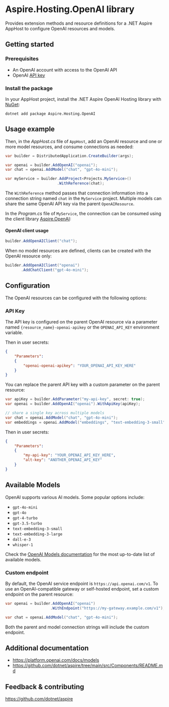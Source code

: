 # Aspire.Hosting.OpenAI library

Provides extension methods and resource definitions for a .NET Aspire AppHost to configure OpenAI resources and models.

## Getting started

### Prerequisites

- An OpenAI account with access to the OpenAI API
- OpenAI [API key](https://platform.openai.com/api-keys)

### Install the package

In your AppHost project, install the .NET Aspire OpenAI Hosting library with [NuGet](https://www.nuget.org):

```dotnetcli
dotnet add package Aspire.Hosting.OpenAI
```

## Usage example

Then, in the _AppHost.cs_ file of `AppHost`, add an OpenAI resource and one or more model resources, and consume connections as needed:

```csharp
var builder = DistributedApplication.CreateBuilder(args);

var openai = builder.AddOpenAI("openai");
var chat = openai.AddModel("chat", "gpt-4o-mini");

var myService = builder.AddProject<Projects.MyService>()
                       .WithReference(chat);
```

The `WithReference` method passes that connection information into a connection string named `chat` in the `MyService` project. Multiple models can share the same OpenAI API key via the parent `OpenAIResource`.

In the _Program.cs_ file of `MyService`, the connection can be consumed using the client library [Aspire.OpenAI](https://www.nuget.org/packages/Aspire.OpenAI):

#### OpenAI client usage

```csharp
builder.AddOpenAIClient("chat");
```

When no model resources are defined, clients can be created with the OpenAI resource only:

```csharp
builder.AddOpenAIClient("openai")
       .AddChatClient("gpt-4o-mini");
```

## Configuration

The OpenAI resources can be configured with the following options:

### API Key

The API key is configured on the parent OpenAI resource via a parameter named `{resource_name}-openai-apikey` or the `OPENAI_API_KEY` environment variable.

Then in user secrets:

```json
{
    "Parameters": 
    {
        "openai-openai-apikey": "YOUR_OPENAI_API_KEY_HERE"
    }
}
```

You can replace the parent API key with a custom parameter on the parent resource:

```csharp
var apiKey = builder.AddParameter("my-api-key", secret: true);
var openai = builder.AddOpenAI("openai").WithApiKey(apiKey);

// share a single key across multiple models
var chat = openai.AddModel("chat", "gpt-4o-mini");
var embeddings = openai.AddModel("embeddings", "text-embedding-3-small");
```

Then in user secrets:

```json
{
    "Parameters": 
    {
        "my-api-key": "YOUR_OPENAI_API_KEY_HERE",
        "alt-key": "ANOTHER_OPENAI_API_KEY"
    }
}
```

## Available Models

OpenAI supports various AI models. Some popular options include:

- `gpt-4o-mini`
- `gpt-4o`
- `gpt-4-turbo`
- `gpt-3.5-turbo`
- `text-embedding-3-small`
- `text-embedding-3-large`
- `dall-e-3`
- `whisper-1`

Check the [OpenAI Models documentation](https://platform.openai.com/docs/models) for the most up-to-date list of available models.

### Custom endpoint

By default, the OpenAI service endpoint is `https://api.openai.com/v1`. To use an OpenAI-compatible gateway or self-hosted endpoint, set a custom endpoint on the parent resource:

```csharp
var openai = builder.AddOpenAI("openai")
                    .WithEndpoint("https://my-gateway.example.com/v1");

var chat = openai.AddModel("chat", "gpt-4o-mini");
```

Both the parent and model connection strings will include the custom endpoint.

## Additional documentation

* https://platform.openai.com/docs/models
* https://github.com/dotnet/aspire/tree/main/src/Components/README.md

## Feedback & contributing

https://github.com/dotnet/aspire
